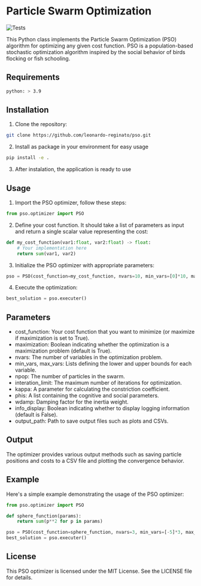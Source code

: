 # Particle Swarm Optimization
![Tests](https://github.com/leonardo-reginato/pso/actions/workflows/tests.yml/badge.svg)

This Python class implements the Particle Swarm Optimization (PSO) algorithm for optimizing any given cost function. PSO is a population-based stochastic optimization algorithm inspired by the social behavior of birds flocking or fish schooling.

## Requirements
```bash
python: > 3.9
```

## Installation
1. Clone the repository:
```bash
git clone https://github.com/leonardo-reginato/pso.git
```
2. Install as package in your environment for easy usage
```bash
pip install -e .
```
3. After instalation, the application is ready to use

## Usage
1. Import the PSO optimizer, follow these steps:
```python
from pso.optimizer import PSO
```
2. Define your cost function. It should take a list of parameters as input and return a single scalar value representing the cost:

```python
def my_cost_function(var1:float, var2:float) -> float:
    # Your implementation here
    return sum(var1, var2)
```
3. Initialize the PSO optimizer with appropriate parameters:
```python
pso = PSO(cost_function=my_cost_function, nvars=10, min_vars=[0]*10, max_vars=[1]*10)
```
4. Execute the optimization:
```python
best_solution = pso.executer()
```

## Parameters
- cost_function: Your cost function that you want to minimize (or maximize if maximization is set to True).
- maximization: Boolean indicating whether the optimization is a maximization problem (default is True).
- nvars: The number of variables in the optimization problem.
- min_vars, max_vars: Lists defining the lower and upper bounds for each variable.
- npop: The number of particles in the swarm.
- interation_limit: The maximum number of iterations for optimization.
- kappa: A parameter for calculating the constriction coefficient.
- phis: A list containing the cognitive and social parameters.
- wdamp: Damping factor for the inertia weight.
- info_display: Boolean indicating whether to display logging information (default is False).
- output_path: Path to save output files such as plots and CSVs.

## Output
The optimizer provides various output methods such as saving particle positions and costs to a CSV file and plotting the convergence behavior.

## Example
Here's a simple example demonstrating the usage of the PSO optimizer:
```python
from pso.optimizer import PSO

def sphere_function(params):
    return sum(p**2 for p in params)

pso = PSO(cost_function=sphere_function, nvars=3, min_vars=[-5]*3, max_vars=[5]*3)
best_solution = pso.executer()
```
## License
This PSO optimizer is licensed under the MIT License. See the LICENSE file for details.

